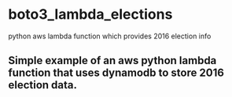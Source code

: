 # boto3_lambda_elections
python aws lambda function which provides 2016 election info


<h2>Simple example of an aws python lambda function that uses dynamodb to store 2016 election data.</h2>

